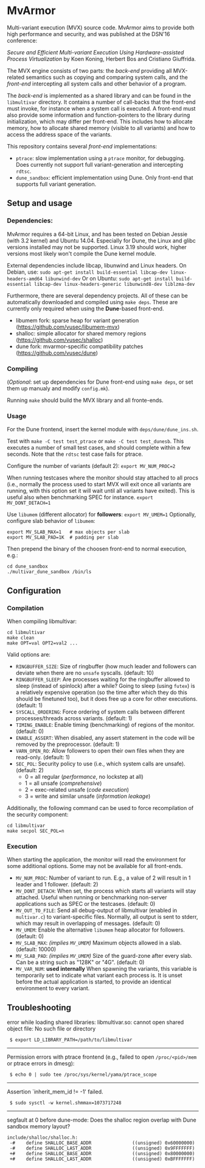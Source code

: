 # MvArmor
Multi-variant execution (MVX) source code. MvArmor aims to provide both high
performance and security, and was published at the DSN'16 conference:

*Secure and Efficient Multi-variant Execution Using Hardware-assisted Process
Virtualization* by Koen Koning, Herbert Bos and Cristiano Giuffrida.

The MVX engine consists of two parts: the *back-end* providing all MVX-related
semantics such as copying and comparing system calls, and the *front-end*
intercepting all system calls and other behavior of a program.

The *back-end* is implemented as a shared library and can be found in the
`libmultivar` directory. It contains a number of call-backs that the front-end
must invoke, for instance when a system call is executed. A front-end must also
provide some information and function-pointers to the library during
initialization, which may differ per front-end. This includes how to allocate
memory, how to allocate shared memory (visible to all variants) and how to
access the address space of the variants.

This repository contains several *front-end* implementations:

 - `ptrace`: slow implementation using a `ptrace` monitor, for debugging. Does
             currently not support full variant-generation and intercepting
             `rdtsc`.
 - `dune_sandbox`: efficient implementation using Dune. Only front-end that
                   supports full variant generation.

## Setup and usage
### Dependencies:
MvArmor requires a 64-bit Linux, and has been tested on Debian Jessie (with 3.2
kernel) and Ubuntu 14.04.  Especially for Dune, the Linux and glibc versions
installed may not be supported. Linux 3.19 should work, higher versions most
likely won't compile the Dune kernel module.

External dependencies include libcap, libunwind and Linux headers. On
Debian, use:
```sudo apt-get install build-essential libcap-dev linux-headers-amd64 libunwind-dev```
Or on Ubuntu:
```sudo apt-get install build-essential libcap-dev linux-headers-generic libunwind8-dev liblzma-dev```

Furthermore, there are several dependency projects. All of these can be
automatically downloaded and compiled using `make deps`. These are currently
only required when using the **Dune**-based front-end.

 - libumem fork: sparse heap for variant generation (https://github.com/vusec/libumem-mvx)
 - shalloc: simple allocator for shared memory regions (https://github.com/vusec/shalloc)
 - dune fork: mvarmor-specific compatibility patches (https://github.com/vusec/dune)

### Compiling
(*Optional*: set up dependencies for Dune front-end using `make deps`, or set
them up manualy and modify `config.mk`).

Running `make` should build the MVX library and all fronte-ends.

### Usage
For the Dune frontend, insert the kernel module with `deps/dune/dune_ins.sh`.

Test with `make -C test test_ptrace` or `make -C test test_dunesb`. This
executes a number of small test cases, and should complete within a few seconds.
Note that the `rdtsc` test case fails for ptrace.

Configure the number of variants (default 2):
```export MV_NUM_PROC=2```

When running testcases where the monitor should stay attached to all procs
(i.e., normally the process used to start MVX will exit once all variants are
running, with this option set it will wait until all variants have exited).
This is useful also when benchmarking SPEC for instance.
```export MV_DONT_DETACH=1```

Use `libumem` (different allocator) for **followers**:
```export MV_UMEM=1```
Optionally, configure slab behavior of `libumem`:
```
export MV_SLAB_MAX=1   # max objects per slab
export MV_SLAB_PAD=1K  # padding per slab
```

Then prepend the binary of the choosen front-end to normal execution, e.g.:
```
cd dune_sandbox
./multivar_dune_sandbox /bin/ls
```

## Configuration
### Compilation
When compiling libmultivar:
```
cd libmultivar
make clean
make OPT=val OPT2=val2 ...
```
Valid options are:

 - `RINGBUFFER_SIZE`: Size of ringbuffer (how much leader and followers can
   deviate when there are no `unsafe` syscalls. (default: 10)
 - `RINGBUFFER_SLEEP`: Are processes waiting for the ringbuffer allowed to sleep
   (instead of spinlock) after a while? Going to sleep (using `futex`) is a
   relatively expensive operation (so the time after which they do this should
   be finetuned too), but it does free up a core for other executions. (default:
   1)
 - `SYSCALL_ORDERING`: Force ordering of system calls between different
   processes/threads across variants. (default: 1)
 - `TIMING_ENABLE`: Enable timing (benchmarking) of regions of the monitor.
   (default: 0)
 - `ENABLE_ASSERT`: When disabled, any assert statement in the code will be
   removed by the preprocessor. (default: 1)
 - `VARN_OPEN_RO`: Allow followers to open their own files when they are
   read-only. (default: 1)
 - `SEC_POL`: Security policy to use (i.e., which system calls are unsafe).
   (default: 2)
    * 0 = all regular (*performance*, no lockstep at all)
    * 1 = all unsafe (*comprehensive*)
    * 2 = exec-related unsafe (*code execution*)
    * 3 = write and similar unsafe (*information leakage*)

Additionally, the following command can be used to force recompilation of the
security component:
```
cd libmultivar
make secpol SEC_POL=n
```

### Execution
When starting the application, the monitor will read the environment for some
additional options. Some may not be available for all front-ends.

 - `MV_NUM_PROC`: Number of variant to run. E.g., a value of 2 will result in 1
   leader and 1 follower. (default: 2)
 - `MV_DONT_DETACH`: When set, the process which starts all variants will stay
   attached. Useful when running or benchmarking non-server applications such as
   SPEC or the testcases. (default: 0)
 - `MV_OUT_TO_FILE`: Send all debug-output of libmultivar (enabled in
   `multivar.c`) to variant-specific files. Normally, all output is sent to
   stderr, which may result in overlapping of messages. (default: 0)
 - `MV_UMEM`: Enable the alternative `libumem` heap allocator for followers.
   (default: 0)
 - `MV_SLAB_MAX`: *(implies `MV_UMEM`)* Maximum objects allowed in a slab.
   (default: 10000)
 - `MV_SLAB_PAD`: *(implies `MV_UMEM`)* Size of the guard-zone after every slab.
   Can be a string such as "128K" or "4G". (default: 0)
 - `MV_VAR_NUM`: **used internally** When spawning the variants, this variable
   is temporarily set to indicate what variant each process is. It is unset
   before the actual application is started, to provide an identical environment
   to every variant.

## Troubleshooting

error while loading shared libraries: libmultivar.so: cannot open shared object
file: No such file or directory
```
 $ export LD_LIBRARY_PATH=/path/to/libmultivar
```

---

Permission errors with ptrace frontend (e.g., failed to open `/proc/<pid>/mem`
or ptrace errors in dmesg):
```
 $ echo 0 | sudo tee /proc/sys/kernel/yama/ptrace_scope
```

---

Assertion `inherit_mem_id != -1' failed.
```
 $ sudo sysctl -w kernel.shmmax=1073717248
```

---

segfault at 0 before dune-mode:
Does the shalloc region overlap with Dune sandbox memory layout?
```
include/shalloc/shalloc.h:
 -#    define SHALLOC_BASE_ADDR               ((unsigned) 0x60000000)
 -#    define SHALLOC_LAST_ADDR               ((unsigned) 0x9FFFFFFF)
 +#    define SHALLOC_BASE_ADDR               ((unsigned) 0x80000000)
 +#    define SHALLOC_LAST_ADDR               ((unsigned) 0xBFFFFFFF)
```


